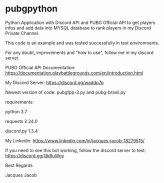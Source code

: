 # pubgpython

Python Application with Discord API and PUBG Official API to get players infos and add data into MYSQL database to rank players in my Discord Private Channel.

This code is an example and was tested successfully in test environments.

For any doubt, improvements and "how to use", follow me in my discord server. 

PUBG Official API Documentation: https://documentation.playbattlegrounds.com/en/introduction.html

My Discord Server: https://discord.gg/waddp7p

Newest version of code: pubgfpp-3.py and pubg-brasil.py

requirements:

python 3.7

requests 2.24.0

discord.py 1.3.4

My Linkedin: https://www.linkedin.com/in/jacques-jacob-18279515/

If you need to see this bot working, follow the discord server to test: https://discord.gg/QkRuWgy

Best Regards

Jacques Jacob
